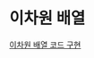 # 이차원 배열

[이차원 배열 코드 구현](https://github.com/EliteZer0/algorithm-concepts-study/tree/main/TwoDimensionalArray/TwoDimensionalArray_Implement)
